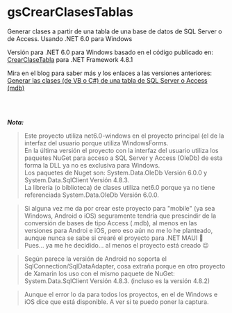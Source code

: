 # gsCrearClasesTablas
Generar clases a partir de una tabla de una base de datos de SQL Server o de Access. Usando .NET 6.0 para Windows

Versión para .NET 6.0 para Windows basado en el código publicado en: [CrearClaseTabla](https://github.com/elGuille-info/CrearClaseTabla) para .NET Framework 4.8.1

Mira en el blog para saber más y los enlaces a las versiones anteriores: [Generar las clases (de VB o C#) de una tabla de SQL Server o Access (mdb)](https://www.elguillemola.com/generar-las-clases-de-una-tabla-de-sql-server-o-access-mdb/)

<br>
<br>

_**Nota:**_

>Este proyecto utiliza net6.0-windows en el proyecto principal (el de la interfaz del usuario porque utiliza WindowsForms.<br>
>En la última versión el proyecto con la interfaz del usuario utiliza los paquetes NuGet para acceso a SQL Server y Access (OleDb) de esta forma la DLL ya no es exclusiva para Windows.<br>
>Los paquetes de Nuget son: System.Data.OleDb Versión 6.0.0 y System.Data.SqlClient Versión 4.8.3.<br>
>La librería (o biblioteca) de clases utiliza net6.0 porque ya no tiene referenciada System.Data.OleDb Versión 6.0.0.<br>

>Si alguna vez me da por crear este proyecto para "mobile" (ya sea Windows, Android o iOS) seguramente tendría que prescindir de la conversión de bases de tipo Access (.mdb), al menos en las versiones para Androi e iOS, pero eso aún no me lo he planteado, aunque nunca se sabe si crearé el proyecto para .NET MAUI 🤔<br>
>Pues... ya me he decidido... al menos el proyecto está creado 😉

>Según parece la versión de Android no soporta el SqlConnection/SqlDataAdapter, cosa extraña porque en otro proyecto de Xamarin los uso con el mismo paquete de NuGet: System.Data.SqlClient Versión 4.8.3. (incluso es la versión 4.8.2)

>Aunque el error lo da para todos los proyectos, en el de Windows e iOS dice que está disponible.
>A ver si te puedo poner la captura.

